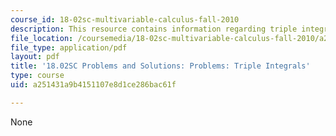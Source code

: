```yaml
---
course_id: 18-02sc-multivariable-calculus-fall-2010
description: This resource contains information regarding triple integrals.
file_location: /coursemedia/18-02sc-multivariable-calculus-fall-2010/a251431a9b4151107e8d1ce286bac61f_MIT18_02SC_pb_74_comb.pdf
file_type: application/pdf
layout: pdf
title: '18.02SC Problems and Solutions: Problems: Triple Integrals'
type: course
uid: a251431a9b4151107e8d1ce286bac61f

---
```

None